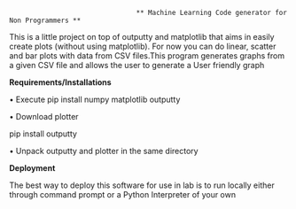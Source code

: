                                     ** Machine Learning Code generator for Non Programmers **
                                         
This is a little project on top of outputty and matplotlib that aims in easily create plots (without  using matplotlib). For now you can    do linear, scatter and bar plots with data from CSV files.This program generates graphs from a given CSV file and allows the user to generate a User friendly graph
       
  **Requirements/Installations**
  
•	Execute pip install numpy matplotlib outputty

•	Download plotter

  pip install outputty

•	Unpack outputty and plotter in the same directory 

**Deployment**

The best way to deploy this software for use in lab is to run locally either through command prompt or a Python Interpreter of your own
